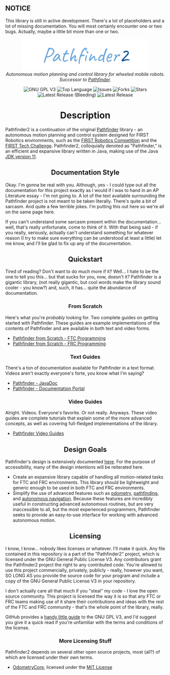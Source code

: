 ## NOTICE
This library is still in active development. There's a lot of placeholders and a lot of missing documentation.
You will most certainly encounter one or two bugs. Actually, maybe a little bit more than one or two.

<p align="center">
<img src="media/pathfinder2-logo.png" alt="Pathfinder2">
<br>
<i>Autonomous motion planning and control library for wheeled mobile robots.</i>
<br>
<i>Successor to <a href="https://github.com/Wobblyyyy/Pathfinder">Pathfinder</a>.</i>
</p>

<div align="center">
<img alt="GNU GPL V3" src="https://img.shields.io/github/license/Wobblyyyy/Pathfinder2">
<img alt="Top Language" src="https://img.shields.io/github/languages/top/wobblyyyy/Pathfinder2">
<img alt="Issues" src="https://img.shields.io/github/issues/Wobblyyyy/Pathfinder2">
<img alt="Forks" src="https://img.shields.io/github/forks/Wobblyyyy/Pathfinder2">
<img alt="Stars" src="https://img.shields.io/github/stars/Wobblyyyy/Pathfinder2">
<img alt="Latest Release (Bleeding)" src="https://img.shields.io/github/v/release/wobblyyyy/Pathfinder2?include_prereleases">
<img alt="Latest Release" src="https://img.shields.io/github/v/release/wobblyyyy/Pathfinder2">
</div>

<h1 align="center">Description</h1>

Pathfinder2 is a continuation of the original [Pathfinder](https://github.com/Wobblyyyy/Pathfinder)
library - an autonomous motion planning and control system designed for FIRST Robotics environments, such as
the [FIRST Robotics Competition](https://www.firstinspires.org/robotics/frc) and the
[FIRST Tech Challenge](https://www.firstinspires.org/robotics/ftc). Pathfinder2, colloquially denoted as "Pathfinder,"
is an efficient and expansive library written in Java, making use of the Java
[JDK version 11](https://www.oracle.com/java/technologies/javase-jdk11-downloads.html).

<h2 align="center">Documentation Style</h2>

Okay. I'm gonna be real with you. Although, yes - I could type out all the documentation for this project exactly as I
would if I was to hand in an AP Literature essay - I'm not going to. A lot of the text available surrounding the
Pathfinder project is not meant to be taken literally. There's quite a bit of sarcasm. And quite a few terrible jokes.
I'm putting this out here so we're all on the same page here.

If you can't understand some sarcasm present within the documentation... well, that's really unfortunate, come to think
of it. With that being said - if you really, seriously, actually can't understand something for whatever reason
(I try to make sure everything can be understood at least a little) let me know, and I'll be glad to fix up any of the
documentation.

<h2 align="center">Quickstart</h2>

Tired of reading? Don't want to do much more if it? Well... I hate to be the one to tell you this... but that sucks for
you, now, doesn't it? Pathfinder is a gigantic library, (not really gigantic, but cool words make the library sound
cooler - you know?) and, such, it has... quite the abundance of documentation.

<h3 align="center">From Scratch</h3>

Here's what you're *probably* looking for. Two complete guides on getting started with Pathfinder. These guides are
example implementations of the contents of Pathfinder and are available in both text and video forms.

- [Pathfinder from Scratch - FTC Programming](https://google.com)
- [Pathfinder from Scratch - FRC Programming](https://google.com)

<h3 align="center">Text Guides</h3>

There's a ton of documentation available for Pathfinder in a text format. Videos aren't exactly everyone's forte, you
know what I'm saying?

- [Pathfinder - JavaDoc](https://google.com)
- [Pathfinder - Documentation Portal](https://google.com)

<h3 align="center">Video Guides</h3>

Alright. Videos. Everyone's favorite. Or not really. Anyways. These video guides are complete tutorials that explain
some of the more advanced concepts, as well as covering full-fledged implementations of the library.

- [Pathfinder Video Guides](https://google.com)

<h2 align="center">Design Goals</h2>

Pathfinder's design is extensively
documented [here](https://google.com). For
the purpose of accessibility, many of the design intentions will be reiterated here.

- Create an expansive library capable of handling all motion-related tasks for FTC and FRC environments. This library
  should be lightweight and generic enough to be used in both FTC and FRC environments.
- Simplify the use of advanced features such as [odometry](https://en.wikipedia.org/wiki/Odometry),
  [pathfinding](https://en.wikipedia.org/wiki/Pathfinding),
  and [autonomous navigation](https://inertialsense.com/autonomous-navigation-autonomous-robotics-101/). Because these
  features are incredibly useful in constructing advanced autonomous routines, but are very inaccessible to all, but the
  most experienced programmers, Pathfinder seeks to provide an easy-to-use interface for working with advanced
  autonomous motion.

<h2 align="center">Licensing</h2>

I know, I know... nobody likes licenses or whatever. I'll make it quick. Any file contained in this repository is
a part of the "Pathfinder2" project, which is licensed under the GNU General Public License V3. Any contributors 
grant the Pathfinder2 project the right to any contributed code. You're allowed to use this project commercially,
privately, publicly - really, however you want, SO LONG AS you provide the source code for your program and include
a copy of the GNU General Public License V3 in your repository. 

I don't actually care all that much if you "steal" my code - I love the open source community. This project is
licensed the way it is so that any FTC or FRC teams making use of it share their contributions and ideas with the
rest of the FTC and FRC community - that's the whole point of the library, really. 

GitHub provides a [handy little guide](https://github.com/Wobblyyyy/Pathfinder2/blob/master/license.md) to the GNU
GPL V3, and I'd suggest you give it a quick read if you're unfamiliar with the terms and conditions of the license.

<h3 align="center">More Licensing Stuff</h3>

Pathfinder2 depends on several other open source projects, most (all?) of which are licensed under their own terms.
- [OdometryCore](https://github.com/tmthecoder/OdometryCore), licensed under the [MIT License](https://opensource.org/licenses/MIT)
